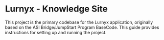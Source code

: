 # Lurnyx - Knowledge Site
This project is the primary codebase for the Lurnyx application, originally based on the ASI Bridge/JumpStart Program BaseCode. This guide provides instructions for setting up and running the project.
